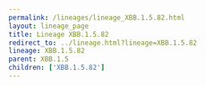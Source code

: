 ```yaml
---
permalink: /lineages/lineage_XBB.1.5.82.html
layout: lineage_page
title: Lineage XBB.1.5.82
redirect_to: ../lineage.html?lineage=XBB.1.5.82
lineage: XBB.1.5.82
parent: XBB.1.5
children: ['XBB.1.5.82']
---
```

